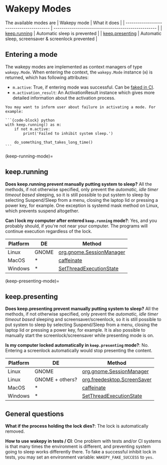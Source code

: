 # Wakepy Modes



The available modes are 
| Wakepy mode                              | What it does                                        |
| ---------------------------------------- | --------------------------------------------------- |
| [keep.running](#keep-running-mode)       | Automatic sleep is prevented                        |
| [keep.presenting](#keep-presenting-mode) | Automatic sleep, screensaver & screenlock prevented |

## Entering a mode

The wakepy modes are implemented as context managers of type `wakepy.Mode`. When entering the context, the `wakepy.Mode` instance (`m`) is returned, which has following attributes:

- `m.active`: True, if entering mode was successful. Can be [faked in CI](./tests-and-ci.md#wakepy_fake_success).
- `m.activation_result`: An ActivationResult instance which gives more detailed information about the activation process.

````{tip} 
You may want to inform user about failure in activating a mode. For example:

```{code-block} python
with keep.running() as m:
    if not m.active:
        print('Failed to inhibit system sleep.')

    do_something_that_takes_long_time()
```
````


(keep-running-mode)=
## keep.running


**Does keep.running prevent manually putting system to sleep?** All the methods, if not otherwise specified, only prevent the *automatic, idle timer timeout based* sleeping, so it is still possible to put system to sleep by selecting Suspend/Sleep from a menu, closing the laptop lid or pressing a power key, for example. One exception is systemd mask method on Linux, which prevents suspend altogether.

**Can I lock my computer after entered `keep.running` mode?**: Yes, and you probably should, if you're not near your computer. The programs will continue execution regardless of the lock.


| Platform | DE    | Method                                                             |
| -------- | ----- | ------------------------------------------------------------------ |
| Linux    | GNOME | [org.gnome.SessionManager](#keep-running-org-gnome-sessionmanager) |
| MacOS    | *     | [caffeinate](#keep-running-macos-caffeinate)                       |
| Windows  | *     | [SetThreadExecutionState](#keep-running-windows-stes)              |

(keep-presenting-mode)=
## keep.presenting


**Does keep.presenting prevent manually putting system to sleep?** All the methods, if not otherwise specified, only prevent the *automatic, idle timer timeout based*  sleeping and screensaver/screenlock, so it is still possible to put system to sleep by selecting Suspend/Sleep from a menu, closing the laptop lid or pressing a power key, for example. It is also possible to manually start the screenlock/screensaver while presenting mode is on. 

**Is my computer locked automatically in `keep.presenting` mode?**: No. Entering a screenlock automatically would stop presenting the content. 

| Platform | DE              | Method                                                                      |
| -------- | --------------- | --------------------------------------------------------------------------- |
| Linux    | GNOME           | [org.gnome.SessionManager](#keep-presenting-org-gnome-sessionmanager)       |
| Linux    | GNOME + others? | [org.freedesktop.ScreenSaver](#keep-presenting-org-freedesktop-screensaver) |
| MacOS    | *               | [caffeinate](#keep-presenting-macos-caffeinate)                             |
| Windows  | *               | [SetThreadExecutionState](#keep-presenting-windows-stes)                    |


## General questions
**What if the process holding the lock dies?**: The lock is automatically removed. 

**How to use wakepy in tests / CI**: One problem with tests and/or CI systems is that many times the environment is different, and preventing system going to sleep works differently there. To fake a successful inhibit lock in tests, you may set an environment variable: `WAKEPY_FAKE_SUCCESS` to `yes`.